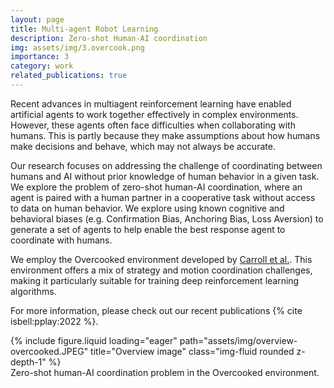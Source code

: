 ```yaml
---
layout: page
title: Multi-agent Robot Learning
description: Zero-shot Human-AI coordination
img: assets/img/3.overcook.png
importance: 3
category: work
related_publications: true
---
```


Recent advances in multiagent reinforcement learning have enabled artificial agents to work together effectively in complex environments. However, these agents often face difficulties when collaborating with humans. This is partly because they make assumptions about how humans make decisions and behave, which may not always be accurate.

Our research focuses on addressing the challenge of coordinating between humans and AI without prior knowledge of human behavior in a given task. We explore the problem of zero-shot human-AI coordination, where an agent is paired with a human partner in a cooperative task without access to data on human behavior. We explore using known cognitive and behavioral biases (e.g. Confirmation Bias, Anchoring Bias, Loss Aversion) to generate a set of agents to help enable the best response agent to coordinate with humans.

We employ the Overcooked environment developed by [Carroll et al.](https://arxiv.org/abs/1910.05789). This environment offers a mix of strategy and motion coordination challenges, making it particularly suitable for training deep reinforcement learning algorithms.

For more information, please check out our recent publications {% cite isbell:pplay:2022 %}. 

<div class="row">
    <div class="col-sm mt-3 mt-md-0">
        {% include figure.liquid loading="eager" path="assets/img/overview-overcooked.JPEG" title="Overview image" class="img-fluid rounded z-depth-1" %}
    </div>
</div>
<div class="caption">
    Zero-shot human-AI coordination problem in the Overcooked environment.
</div>
